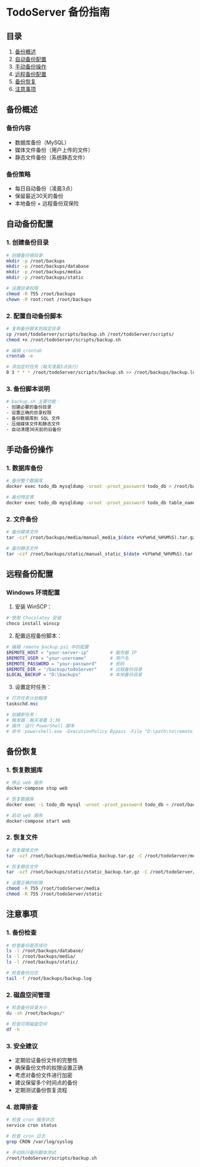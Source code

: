# TodoServer 备份指南

## 目录
1. [备份概述](#备份概述)
2. [自动备份配置](#自动备份配置)
3. [手动备份操作](#手动备份操作)
4. [远程备份配置](#远程备份配置)
5. [备份恢复](#备份恢复)
6. [注意事项](#注意事项)

## 备份概述

### 备份内容
- 数据库备份（MySQL）
- 媒体文件备份（用户上传的文件）
- 静态文件备份（系统静态文件）

### 备份策略
- 每日自动备份（凌晨3点）
- 保留最近30天的备份
- 本地备份 + 远程备份双保险

## 自动备份配置

### 1. 创建备份目录
```bash
# 创建备份根目录
mkdir -p /root/backups
mkdir -p /root/backups/database
mkdir -p /root/backups/media
mkdir -p /root/backups/static

# 设置目录权限
chmod -R 755 /root/backups
chown -R root:root /root/backups
```

### 2. 配置自动备份脚本
```bash
# 复制备份脚本到指定目录
cp /root/todoServer/scripts/backup.sh /root/todoServer/scripts/
chmod +x /root/todoServer/scripts/backup.sh

# 编辑 crontab
crontab -e

# 添加定时任务（每天凌晨3点执行）
0 3 * * * /root/todoServer/scripts/backup.sh >> /root/backups/backup.log 2>&1
```

### 3. 备份脚本说明
```bash
# backup.sh 主要功能：
- 创建必要的备份目录
- 设置正确的目录权限
- 备份数据库到 SQL 文件
- 压缩媒体文件和静态文件
- 自动清理30天前的旧备份
```

## 手动备份操作

### 1. 数据库备份
```bash
# 备份整个数据库
docker exec todo_db mysqldump -uroot -proot_password todo_db > /root/backups/database/manual_backup_$(date +%Y%m%d_%H%M%S).sql

# 备份特定表
docker exec todo_db mysqldump -uroot -proot_password todo_db table_name > /root/backups/database/table_backup_$(date +%Y%m%d_%H%M%S).sql
```

### 2. 文件备份
```bash
# 备份媒体文件
tar -czf /root/backups/media/manual_media_$(date +%Y%m%d_%H%M%S).tar.gz -C /root/todoServer/media .

# 备份静态文件
tar -czf /root/backups/static/manual_static_$(date +%Y%m%d_%H%M%S).tar.gz -C /root/todoServer/static .
```

## 远程备份配置

### Windows 环境配置

1. 安装 WinSCP：
```powershell
# 使用 Chocolatey 安装
choco install winscp
```

2. 配置远程备份脚本：
```powershell
# 编辑 remote_backup.ps1 中的配置
$REMOTE_HOST = "your-server-ip"        # 服务器 IP
$REMOTE_USER = "your-username"         # 用户名
$REMOTE_PASSWORD = "your-password"     # 密码
$REMOTE_DIR = "/backup/todoServer"     # 远程备份目录
$LOCAL_BACKUP = "D:\backups"           # 本地备份目录
```

3. 设置定时任务：
```powershell
# 打开任务计划程序
taskschd.msc

# 创建新任务：
# 触发器：每天凌晨 3:30
# 操作：运行 PowerShell 脚本
# 命令：powershell.exe -ExecutionPolicy Bypass -File "D:\path\to\remote_backup.ps1"
```

## 备份恢复

### 1. 恢复数据库
```bash
# 停止 web 服务
docker-compose stop web

# 恢复数据库
docker exec -i todo_db mysql -uroot -proot_password todo_db < /root/backups/database/backup_file.sql

# 启动 web 服务
docker-compose start web
```

### 2. 恢复文件
```bash
# 恢复媒体文件
tar -xzf /root/backups/media/media_backup.tar.gz -C /root/todoServer/media

# 恢复静态文件
tar -xzf /root/backups/static/static_backup.tar.gz -C /root/todoServer/static

# 设置正确的权限
chmod -R 755 /root/todoServer/media
chmod -R 755 /root/todoServer/static
```

## 注意事项

### 1. 备份检查
```bash
# 检查备份是否成功
ls -l /root/backups/database/
ls -l /root/backups/media/
ls -l /root/backups/static/

# 检查备份日志
tail -f /root/backups/backup.log
```

### 2. 磁盘空间管理
```bash
# 检查备份目录大小
du -sh /root/backups/*

# 检查可用磁盘空间
df -h
```

### 3. 安全建议
- 定期验证备份文件的完整性
- 确保备份文件的权限设置正确
- 考虑对备份文件进行加密
- 建议保留多个时间点的备份
- 定期测试备份恢复流程

### 4. 故障排查
```bash
# 检查 cron 服务状态
service cron status

# 检查 cron 日志
grep CRON /var/log/syslog

# 手动执行备份脚本测试
/root/todoServer/scripts/backup.sh
``` 